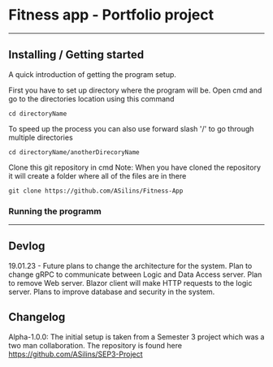 # Fitness app - Portfolio project

----

## Installing / Getting started

A quick introduction of getting the program setup.

First you have to set up directory where the program will be.
Open cmd and go to the directories location using this command

```shell
cd directoryName
```

To speed up the process you can also use forward slash '/' to go through multiple directories

```shell
cd directoryName/anotherDirecoryName
```

Clone this git repository in cmd
Note: When you have cloned the repository it will create a folder where all of the files are in there

```shell
git clone https://github.com/ASilins/Fitness-App
```

### Running the programm

----

## Devlog

19.01.23 - 
Future plans to change the architecture for the system. Plan to change gRPC to communicate between Logic and Data Access server. Plan to remove Web server. Blazor client will make HTTP requests to the logic server. Plans to improve database and security in the system.

## Changelog

Alpha-1.0.0: The initial setup is taken from a Semester 3 project which was a two man collaboration. The repository is found here https://github.com/ASilins/SEP3-Project
